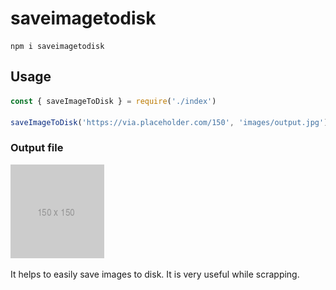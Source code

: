 # saveimagetodisk

```
npm i saveimagetodisk
```

## Usage

```javascript
const { saveImageToDisk } = require('./index')

saveImageToDisk('https://via.placeholder.com/150', 'images/output.jpg')
```

### Output file

![alt text](https://github.com/karthickthankyou/saveimagetodisk/blob/main/images/output.jpg?raw=true)

It helps to easily save images to disk. It is very useful while scrapping.
